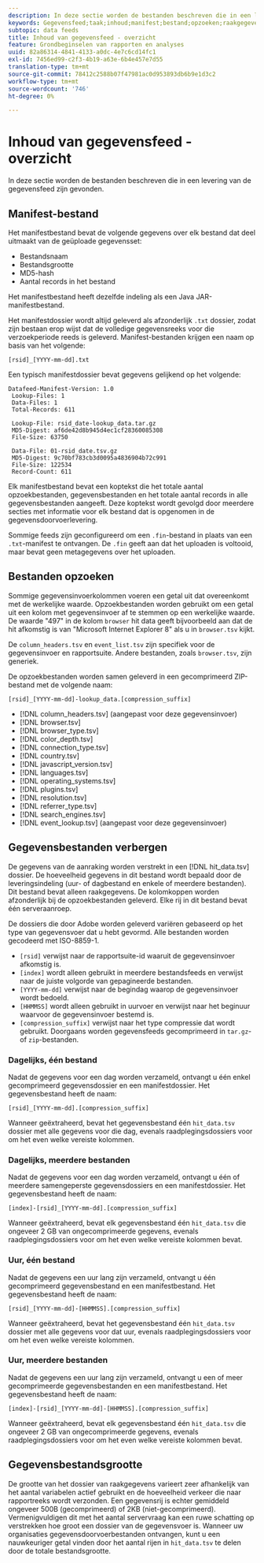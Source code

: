 ```yaml
---
description: In deze sectie worden de bestanden beschreven die in een levering van de gegevensfeed zijn gevonden.
keywords: Gegevensfeed;taak;inhoud;manifest;bestand;opzoeken;raakgegevens;inhoud van levering
subtopic: data feeds
title: Inhoud van gegevensfeed - overzicht
feature: Grondbeginselen van rapporten en analyses
uuid: 82a86314-4841-4133-a0dc-4e7c6cd14fc1
exl-id: 7456ed99-c2f3-4b19-a63e-6b4e457e7d55
translation-type: tm+mt
source-git-commit: 78412c2588b07f47981ac0d953893db6b9e1d3c2
workflow-type: tm+mt
source-wordcount: '746'
ht-degree: 0%

---
```


# Inhoud van gegevensfeed - overzicht

In deze sectie worden de bestanden beschreven die in een levering van de gegevensfeed zijn gevonden.

## Manifest-bestand

Het manifestbestand bevat de volgende gegevens over elk bestand dat deel uitmaakt van de geüploade gegevensset:

* Bestandsnaam
* Bestandsgrootte
* MD5-hash
* Aantal records in het bestand

Het manifestbestand heeft dezelfde indeling als een Java JAR-manifestbestand.

Het manifestdossier wordt altijd geleverd als afzonderlijk `.txt` dossier, zodat zijn bestaan erop wijst dat de volledige gegevensreeks voor die verzoekperiode reeds is geleverd. Manifest-bestanden krijgen een naam op basis van het volgende:

```text
[rsid]_[YYYY-mm-dd].txt
```

Een typisch manifestdossier bevat gegevens gelijkend op het volgende:

```text
Datafeed-Manifest-Version: 1.0
 Lookup-Files: 1
 Data-Files: 1
 Total-Records: 611

 Lookup-File: rsid_date-lookup_data.tar.gz
 MD5-Digest: af6de42d8b945d4ec1cf28360085308
 File-Size: 63750

 Data-File: 01-rsid_date.tsv.gz
 MD5-Digest: 9c70bf783cb3d0095a4836904b72c991
 File-Size: 122534
 Record-Count: 611
```

Elk manifestbestand bevat een koptekst die het totale aantal opzoekbestanden, gegevensbestanden en het totale aantal records in alle gegevensbestanden aangeeft. Deze koptekst wordt gevolgd door meerdere secties met informatie voor elk bestand dat is opgenomen in de gegevensdoorvoerlevering.

Sommige feeds zijn geconfigureerd om een `.fin`-bestand in plaats van een `.txt`-manifest te ontvangen. De `.fin` geeft aan dat het uploaden is voltooid, maar bevat geen metagegevens over het uploaden.

## Bestanden opzoeken

Sommige gegevensinvoerkolommen voeren een getal uit dat overeenkomt met de werkelijke waarde. Opzoekbestanden worden gebruikt om een getal uit een kolom met gegevensinvoer af te stemmen op een werkelijke waarde. De waarde &quot;497&quot; in de kolom `browser` hit data geeft bijvoorbeeld aan dat de hit afkomstig is van &quot;Microsoft Internet Explorer 8&quot; als u in `browser.tsv` kijkt.

De `column_headers.tsv` en `event_list.tsv` zijn specifiek voor de gegevensinvoer en rapportsuite. Andere bestanden, zoals `browser.tsv`, zijn generiek.

De opzoekbestanden worden samen geleverd in een gecomprimeerd ZIP-bestand met de volgende naam:

```text
[rsid]_[YYYY-mm-dd]-lookup_data.[compression_suffix]
```

* [!DNL column_headers.tsv] (aangepast voor deze gegevensinvoer)
* [!DNL browser.tsv]
* [!DNL browser_type.tsv]
* [!DNL color_depth.tsv]
* [!DNL connection_type.tsv]
* [!DNL country.tsv]
* [!DNL javascript_version.tsv]
* [!DNL languages.tsv]
* [!DNL operating_systems.tsv]
* [!DNL plugins.tsv]
* [!DNL resolution.tsv]
* [!DNL referrer_type.tsv]
* [!DNL search_engines.tsv]
* [!DNL event_lookup.tsv] (aangepast voor deze gegevensinvoer)

## Gegevensbestanden verbergen

De gegevens van de aanraking worden verstrekt in een [!DNL hit_data.tsv] dossier. De hoeveelheid gegevens in dit bestand wordt bepaald door de leveringsindeling (uur- of dagbestand en enkele of meerdere bestanden). Dit bestand bevat alleen raakgegevens. De kolomkoppen worden afzonderlijk bij de opzoekbestanden geleverd. Elke rij in dit bestand bevat één serveraanroep.

De dossiers die door Adobe worden geleverd variëren gebaseerd op het type van gegevensvoer dat u hebt gevormd. Alle bestanden worden gecodeerd met ISO-8859-1.

* `[rsid]` verwijst naar de rapportsuite-id waaruit de gegevensinvoer afkomstig is.
* `[index]` wordt alleen gebruikt in meerdere bestandsfeeds en verwijst naar de juiste volgorde van gepagineerde bestanden.
* `[YYYY-mm-dd]` verwijst naar de begindag waarop de gegevensinvoer wordt bedoeld.
* `[HHMMSS]` wordt alleen gebruikt in uurvoer en verwijst naar het beginuur waarvoor de gegevensinvoer bestemd is.
* `[compression_suffix]` verwijst naar het type compressie dat wordt gebruikt. Doorgaans worden gegevensfeeds gecomprimeerd in `tar.gz`- of `zip`-bestanden.

### Dagelijks, één bestand

Nadat de gegevens voor een dag worden verzameld, ontvangt u één enkel gecomprimeerd gegevensdossier en een manifestdossier. Het gegevensbestand heeft de naam:

`[rsid]_[YYYY-mm-dd].[compression_suffix]`

Wanneer geëxtraheerd, bevat het gegevensbestand één `hit_data.tsv` dossier met alle gegevens voor die dag, evenals raadplegingsdossiers voor om het even welke vereiste kolommen.

### Dagelijks, meerdere bestanden

Nadat de gegevens voor een dag worden verzameld, ontvangt u één of meerdere samengeperste gegevensdossiers en een manifestdossier. Het gegevensbestand heeft de naam:

`[index]-[rsid]_[YYYY-mm-dd].[compression_suffix]`

Wanneer geëxtraheerd, bevat elk gegevensbestand één `hit_data.tsv` die ongeveer 2 GB van ongecomprimeerde gegevens, evenals raadplegingsdossiers voor om het even welke vereiste kolommen bevat.

### Uur, één bestand

Nadat de gegevens een uur lang zijn verzameld, ontvangt u één gecomprimeerd gegevensbestand en een manifestbestand. Het gegevensbestand heeft de naam:

`[rsid]_[YYYY-mm-dd]-[HHMMSS].[compression_suffix]`

Wanneer geëxtraheerd, bevat het gegevensbestand één `hit_data.tsv` dossier met alle gegevens voor dat uur, evenals raadplegingsdossiers voor om het even welke vereiste kolommen.

### Uur, meerdere bestanden

Nadat de gegevens een uur lang zijn verzameld, ontvangt u een of meer gecomprimeerde gegevensbestanden en een manifestbestand. Het gegevensbestand heeft de naam:

`[index]-[rsid]_[YYYY-mm-dd]-[HHMMSS].[compression_suffix]`

Wanneer geëxtraheerd, bevat elk gegevensbestand één `hit_data.tsv` die ongeveer 2 GB van ongecomprimeerde gegevens, evenals raadplegingsdossiers voor om het even welke vereiste kolommen bevat.

## Gegevensbestandsgrootte

De grootte van het dossier van raakgegevens varieert zeer afhankelijk van het aantal variabelen actief gebruikt en de hoeveelheid verkeer die naar rapportreeks wordt verzonden. Een gegevensrij is echter gemiddeld ongeveer 500B (gecomprimeerd) of 2KB (niet-gecomprimeerd). Vermenigvuldigen dit met het aantal servervraag kan een ruwe schatting op verstrekken hoe groot een dossier van de gegevensvoer is. Wanneer uw organisaties gegevensdoorvoerbestanden ontvangen, kunt u een nauwkeuriger getal vinden door het aantal rijen in `hit_data.tsv` te delen door de totale bestandsgrootte.
